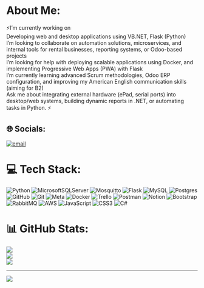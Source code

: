 # About Me:

⚡I’m currently working on<br> Developing web and desktop applications using VB.NET, Flask (Python)<br> I’m looking to collaborate on automation solutions, microservices, and internal tools for rental businesses, reporting systems, or Odoo-based projects<br> I’m looking for help with deploying scalable applications using Docker, and implementing Progressive Web Apps (PWA) with Flask<br> I’m currently learning advanced Scrum methodologies, Odoo ERP configuration, and improving my American English communication skills (aiming for B2)<br> Ask me about integrating external hardware (ePad, serial ports) into desktop/web systems, building dynamic reports in .NET, or automating tasks in Python. ⚡


## 🌐 Socials:
[![email](https://img.shields.io/badge/Email-D14836?logo=gmail&logoColor=white)](mailto:kerlynrojas@gmail.com) 

# 💻 Tech Stack:
![Python](https://img.shields.io/badge/python-3670A0?style=for-the-badge&logo=python&logoColor=ffdd54) ![MicrosoftSQLServer](https://img.shields.io/badge/Microsoft%20SQL%20Server-CC2927?style=for-the-badge&logo=microsoft%20sql%20server&logoColor=white) ![Mosquitto](https://img.shields.io/badge/mosquitto-%233C5280.svg?style=for-the-badge&logo=eclipsemosquitto&logoColor=white) ![Flask](https://img.shields.io/badge/flask-%23000.svg?style=for-the-badge&logo=flask&logoColor=white) ![MySQL](https://img.shields.io/badge/mysql-4479A1.svg?style=for-the-badge&logo=mysql&logoColor=white) ![Postgres](https://img.shields.io/badge/postgres-%23316192.svg?style=for-the-badge&logo=postgresql&logoColor=white) ![GitHub](https://img.shields.io/badge/github-%23121011.svg?style=for-the-badge&logo=github&logoColor=white) ![Git](https://img.shields.io/badge/git-%23F05033.svg?style=for-the-badge&logo=git&logoColor=white) ![Meta](https://img.shields.io/badge/Meta-%230467DF.svg?style=for-the-badge&logo=Meta&logoColor=white) ![Docker](https://img.shields.io/badge/docker-%230db7ed.svg?style=for-the-badge&logo=docker&logoColor=white) ![Trello](https://img.shields.io/badge/Trello-%23026AA7.svg?style=for-the-badge&logo=Trello&logoColor=white) ![Postman](https://img.shields.io/badge/Postman-FF6C37?style=for-the-badge&logo=postman&logoColor=white) ![Notion](https://img.shields.io/badge/Notion-%23000000.svg?style=for-the-badge&logo=notion&logoColor=white) ![Bootstrap](https://img.shields.io/badge/bootstrap-%238511FA.svg?style=for-the-badge&logo=bootstrap&logoColor=white) ![RabbitMQ](https://img.shields.io/badge/rabbitmq-FF6600?style=for-the-badge&logo=rabbitmq&logoColor=white) ![AWS](https://img.shields.io/badge/AWS-%23FF9900.svg?style=for-the-badge&logo=amazon-aws&logoColor=white) ![JavaScript](https://img.shields.io/badge/javascript-%23323330.svg?style=for-the-badge&logo=javascript&logoColor=%23F7DF1E) ![CSS3](https://img.shields.io/badge/css3-%231572B6.svg?style=for-the-badge&logo=css3&logoColor=white) ![C#](https://img.shields.io/badge/c%23-%23239120.svg?style=for-the-badge&logo=csharp&logoColor=white)
# 📊 GitHub Stats:
![](https://github-readme-stats.vercel.app/api?username=DevAdriank&theme=dark&hide_border=false&include_all_commits=true&count_private=true)<br/>
![](https://nirzak-streak-stats.vercel.app/?user=DevAdriank&theme=dark&hide_border=false)<br/>
![](https://github-readme-stats.vercel.app/api/top-langs/?username=DevAdriank&theme=dark&hide_border=false&include_all_commits=true&count_private=true&layout=compact)

---
[![](https://visitcount.itsvg.in/api?id=DevAdriank&icon=0&color=0)](https://visitcount.itsvg.in)

<!-- Proudly created with GPRM ( https://gprm.itsvg.in ) -->
